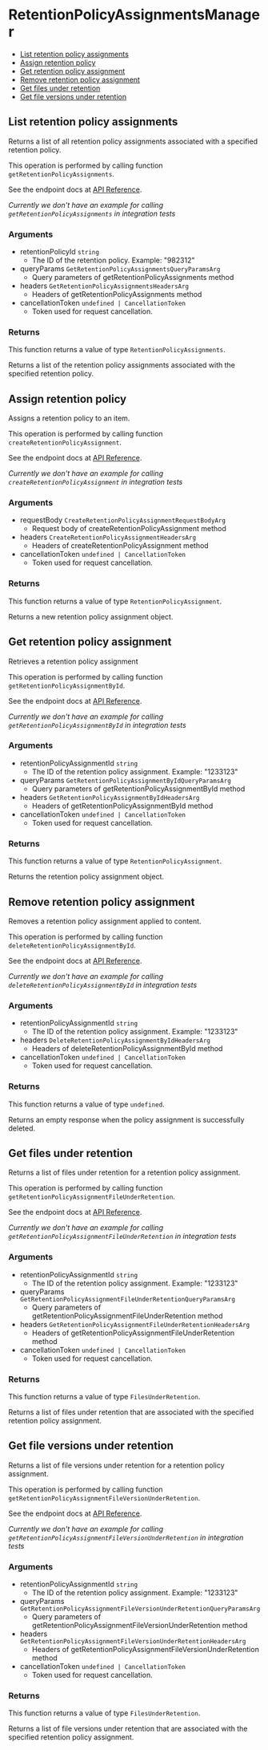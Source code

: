 # RetentionPolicyAssignmentsManager

- [List retention policy assignments](#list-retention-policy-assignments)
- [Assign retention policy](#assign-retention-policy)
- [Get retention policy assignment](#get-retention-policy-assignment)
- [Remove retention policy assignment](#remove-retention-policy-assignment)
- [Get files under retention](#get-files-under-retention)
- [Get file versions under retention](#get-file-versions-under-retention)

## List retention policy assignments

Returns a list of all retention policy assignments associated with a specified
retention policy.

This operation is performed by calling function `getRetentionPolicyAssignments`.

See the endpoint docs at
[API Reference](https://developer.box.com/reference/get-retention-policies-id-assignments/).

_Currently we don't have an example for calling `getRetentionPolicyAssignments` in integration tests_

### Arguments

- retentionPolicyId `string`
  - The ID of the retention policy. Example: "982312"
- queryParams `GetRetentionPolicyAssignmentsQueryParamsArg`
  - Query parameters of getRetentionPolicyAssignments method
- headers `GetRetentionPolicyAssignmentsHeadersArg`
  - Headers of getRetentionPolicyAssignments method
- cancellationToken `undefined | CancellationToken`
  - Token used for request cancellation.

### Returns

This function returns a value of type `RetentionPolicyAssignments`.

Returns a list of the retention policy assignments associated with the
specified retention policy.

## Assign retention policy

Assigns a retention policy to an item.

This operation is performed by calling function `createRetentionPolicyAssignment`.

See the endpoint docs at
[API Reference](https://developer.box.com/reference/post-retention-policy-assignments/).

_Currently we don't have an example for calling `createRetentionPolicyAssignment` in integration tests_

### Arguments

- requestBody `CreateRetentionPolicyAssignmentRequestBodyArg`
  - Request body of createRetentionPolicyAssignment method
- headers `CreateRetentionPolicyAssignmentHeadersArg`
  - Headers of createRetentionPolicyAssignment method
- cancellationToken `undefined | CancellationToken`
  - Token used for request cancellation.

### Returns

This function returns a value of type `RetentionPolicyAssignment`.

Returns a new retention policy assignment object.

## Get retention policy assignment

Retrieves a retention policy assignment

This operation is performed by calling function `getRetentionPolicyAssignmentById`.

See the endpoint docs at
[API Reference](https://developer.box.com/reference/get-retention-policy-assignments-id/).

_Currently we don't have an example for calling `getRetentionPolicyAssignmentById` in integration tests_

### Arguments

- retentionPolicyAssignmentId `string`
  - The ID of the retention policy assignment. Example: "1233123"
- queryParams `GetRetentionPolicyAssignmentByIdQueryParamsArg`
  - Query parameters of getRetentionPolicyAssignmentById method
- headers `GetRetentionPolicyAssignmentByIdHeadersArg`
  - Headers of getRetentionPolicyAssignmentById method
- cancellationToken `undefined | CancellationToken`
  - Token used for request cancellation.

### Returns

This function returns a value of type `RetentionPolicyAssignment`.

Returns the retention policy assignment object.

## Remove retention policy assignment

Removes a retention policy assignment
applied to content.

This operation is performed by calling function `deleteRetentionPolicyAssignmentById`.

See the endpoint docs at
[API Reference](https://developer.box.com/reference/delete-retention-policy-assignments-id/).

_Currently we don't have an example for calling `deleteRetentionPolicyAssignmentById` in integration tests_

### Arguments

- retentionPolicyAssignmentId `string`
  - The ID of the retention policy assignment. Example: "1233123"
- headers `DeleteRetentionPolicyAssignmentByIdHeadersArg`
  - Headers of deleteRetentionPolicyAssignmentById method
- cancellationToken `undefined | CancellationToken`
  - Token used for request cancellation.

### Returns

This function returns a value of type `undefined`.

Returns an empty response when the policy assignment
is successfully deleted.

## Get files under retention

Returns a list of files under retention for a retention policy assignment.

This operation is performed by calling function `getRetentionPolicyAssignmentFileUnderRetention`.

See the endpoint docs at
[API Reference](https://developer.box.com/reference/get-retention-policy-assignments-id-files-under-retention/).

_Currently we don't have an example for calling `getRetentionPolicyAssignmentFileUnderRetention` in integration tests_

### Arguments

- retentionPolicyAssignmentId `string`
  - The ID of the retention policy assignment. Example: "1233123"
- queryParams `GetRetentionPolicyAssignmentFileUnderRetentionQueryParamsArg`
  - Query parameters of getRetentionPolicyAssignmentFileUnderRetention method
- headers `GetRetentionPolicyAssignmentFileUnderRetentionHeadersArg`
  - Headers of getRetentionPolicyAssignmentFileUnderRetention method
- cancellationToken `undefined | CancellationToken`
  - Token used for request cancellation.

### Returns

This function returns a value of type `FilesUnderRetention`.

Returns a list of files under retention that are associated with the
specified retention policy assignment.

## Get file versions under retention

Returns a list of file versions under retention for a retention policy
assignment.

This operation is performed by calling function `getRetentionPolicyAssignmentFileVersionUnderRetention`.

See the endpoint docs at
[API Reference](https://developer.box.com/reference/get-retention-policy-assignments-id-file-versions-under-retention/).

_Currently we don't have an example for calling `getRetentionPolicyAssignmentFileVersionUnderRetention` in integration tests_

### Arguments

- retentionPolicyAssignmentId `string`
  - The ID of the retention policy assignment. Example: "1233123"
- queryParams `GetRetentionPolicyAssignmentFileVersionUnderRetentionQueryParamsArg`
  - Query parameters of getRetentionPolicyAssignmentFileVersionUnderRetention method
- headers `GetRetentionPolicyAssignmentFileVersionUnderRetentionHeadersArg`
  - Headers of getRetentionPolicyAssignmentFileVersionUnderRetention method
- cancellationToken `undefined | CancellationToken`
  - Token used for request cancellation.

### Returns

This function returns a value of type `FilesUnderRetention`.

Returns a list of file versions under retention that are associated with
the specified retention policy assignment.
